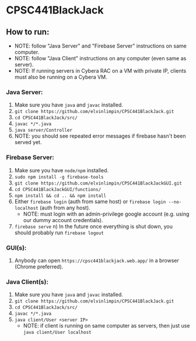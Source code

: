 # CPSC441BlackJack

## How to run:

- NOTE: follow "Java Server" and "Firebase Server" instructions on same computer.
- NOTE: follow "Java Client" instructions on any computer (even same as server).
- NOTE: If running servers in Cybera RAC on a VM with private IP, clients must also be running on a Cybera VM. 

### Java Server:
1) Make sure you have `java` and `javac` installed.
2) `git clone https://github.com/elvinlimpin/CPSC441BlackJack.git`
3) `cd CPSC441BlackJack/src/`
4) `javac */*.java`
5) `java server/Controller`
6) NOTE: you should see repeated error messages if firebase hasn't been served yet.

### Firebase Server:
1) Make sure you have `node/npm` installed.
2) `sudo npm install -g firebase-tools`
3) `git clone https://github.com/elvinlimpin/CPSC441BlackJackGUI.git`
4) `cd CPSC441BlackJackGUI/functions/`
5) `npm install && cd .. && npm install`
6) Either `firebase login` (auth from same host) or `firebase login --no-localhost` (auth from any host).
    * NOTE: must login with an admin-privilege google account (e.g. using our dummy account credentials).
7) `firebase serve`
n) In the future once everything is shut down, you should probably run `firebase logout`

### GUI(s):
1) Anybody can open `https://cpsc441blackjack.web.app/` in a browser (Chrome preferred).

### Java Client(s):
1) Make sure you have `java` and `javac` installed.
2) `git clone https://github.com/elvinlimpin/CPSC441BlackJack.git`
3) `cd CPSC441BlackJack/src/`
4) `javac */*.java`
5) `java client/User <server IP>`
    * NOTE: if client is running on same computer as servers, then just use `java client/User localhost`
